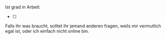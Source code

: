 Ist grad in Arbeit:

- [ ]

Falls ihr was braucht, solltet ihr jemand anderen fragen, weils mir vermutlich egal ist, oder ich einfach nicht online bin.
